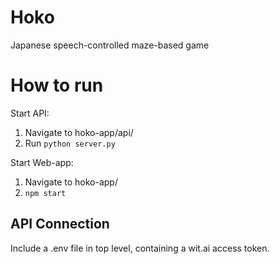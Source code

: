 # Hoko

Japanese speech-controlled maze-based game

# How to run

Start API:

1. Navigate to hoko-app/api/
2. Run `python server.py`

Start Web-app:

1. Navigate to hoko-app/
2. `npm start`

## API Connection

Include a .env file in top level, containing a wit.ai access token.
